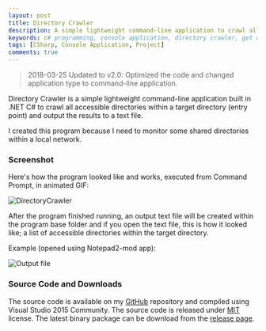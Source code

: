 ```yaml
---
layout: post
title: Directory Crawler
description: A simple lightweight command-line application to crawl all accessible directories recursively within a target directory and output the results into a text file.
keywords: c# programming, console application, directory crawler, get directories
tags: [CSharp, Console Application, Project]
comments: true
---
```


> 2018-03-25 Updated to v2.0: Optimized the code and changed application type to command-line application.

Directory Crawler is a simple lightweight command-line application built in .NET C# to crawl all accessible directories within a target directory (entry point) and output the results to a text file.

I created this program because I need to monitor some shared directories within a local network.

### Screenshot

Here's how the program looked like and works, executed from Command Prompt, in animated GIF:

![DirectoryCrawler](https://i.imgur.com/Re1267D.gif)

After the program finished running, an output text file will be created within the program base folder and if you open the text file, this is how it looked like; a list of accessible directories within the target directory.

Example (opened using Notepad2-mod app):

![Output file](https://i.imgur.com/qaUZ9n3.png)

### Source Code and Downloads

The source code is available on my [GitHub](https://github.com/heiswayi/DirectoryCrawler) repository and compiled using Visual Studio 2015 Community. The source code is released under [MIT](https://heiswayi.github.io/mit-license) license. The latest binary package can be download from the [release page](https://github.com/heiswayi/DirectoryCrawler/releases).
